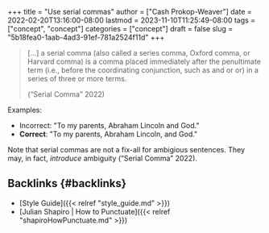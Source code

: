 +++
title = "Use serial commas"
author = ["Cash Prokop-Weaver"]
date = 2022-02-20T13:16:00-08:00
lastmod = 2023-11-10T11:25:49-08:00
tags = ["concept", "concept"]
categories = ["concept"]
draft = false
slug = "5b18fea0-1aab-4ad3-91ef-781a2524f11d"
+++

> [...] a serial comma (also called a series comma, Oxford comma, or Harvard comma) is a comma placed immediately after the penultimate term (i.e., before the coordinating conjunction, such as and or or) in a series of three or more terms.
>
> (“Serial Comma” 2022)

Examples:

-   Incorrect: "To my parents, Abraham Lincoln and God."
-   **Correct**: "To my parents, Abraham Lincoln, and God."

Note that serial commas are not a fix-all for ambigious sentences. They may, in fact, _introduce_ ambiguity (“Serial Comma” 2022).


## Backlinks {#backlinks}

-   [Style Guide]({{< relref "style_guide.md" >}})
-   [Julian Shapiro | How to Punctuate]({{< relref "shapiroHowPunctuate.md" >}})
